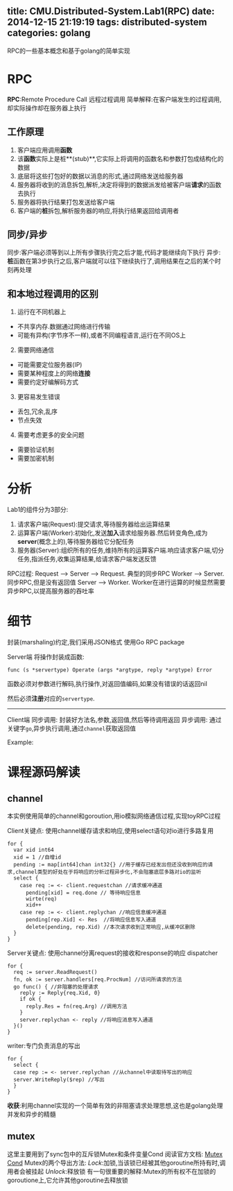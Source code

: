 title: CMU.Distributed-System.Lab1(RPC)
date: 2014-12-15 21:19:19
tags: distributed-system
categories: golang
---

RPC的一些基本概念和基于golang的简单实现

<!--more-->
# RPC

**RPC**:Remote Procedure Call 远程过程调用
简单解释:在客户端发生的过程调用,却实际操作却在服务器上执行

## 工作原理

1. 客户端应用调用**函数**
2. 该**函数**实际上是桩**(stub)**,它实际上将调用的函数名和参数打包成结构化的数据
3. 底层将这些打包好的数据以消息的形式,通过网络发送给服务器
4. 服务器将收到的消息拆包,解析,决定将得到的数据派发给被客户端**请求**的函数去执行
5. 服务器将执行结果打包发送给客户端
6. 客户端的**桩**拆包,解析服务器的响应,将执行结果返回给调用者

## 同步/异步

同步:客户端必须等到以上所有步骤执行完之后才能,代码才能继续向下执行
异步:**桩**函数在第3步执行之后,客户端就可以往下继续执行了,调用结果在之后的某个时刻再处理

## 和本地过程调用的区别

1. 运行在不同机器上
  * 不共享内存.数据通过网络进行传输
  * 可能有异构(字节序不一样),或者不同编程语言,运行在不同OS上
2. 需要网络通信
  * 可能需要定位服务器(IP)
  * 需要某种程度上的网络**连接**
  * 需要约定好编解码方式
3. 更容易发生错误
  * 丢包,冗余,乱序
  * 节点失效
4. 需要考虑更多的安全问题
  * 需要验证机制
  * 需要加密机制

# 分析

Lab1的组件分为3部分:

1. 请求客户端(Request):提交请求,等待服务器给出运算结果
2. 运算客户端(Worker):初始化,发送**加入**请求给服务器.然后转变角色,成为**server**(概念上的),等待服务器给它分配任务
3. 服务器(Server):组织所有的任务,维持所有的运算客户端.响应请求客户端,切分任务,指派任务,收集运算结果,给请求客户端发送反馈

RPC过程:
Request --> Server --> Request. 典型的同步RPC
Worker --> Server. 同步RPC,但是没有返回值
Server --> Worker. Worker在进行运算的时候显然需要异步RPC,以提高服务器的吞吐率

# 细节

封装(marshaling)约定,我们采用JSON格式
使用Go RPC package

Server端
将操作封装成函数:
```
func (s *servertype) Operate (args *argtype, reply *argtype) Error
```
函数必须对参数进行解码,执行操作,对返回值编码,如果没有错误的话返回nil

然后必须**注册**对应的`servertype`.

---

Client端
同步调用:
封装好方法名,参数,返回值,然后等待调用返回
异步调用:
通过关键字`go`,异步执行调用,通过`channel`获取返回值

Example:

# 课程源码解读

## channel
本实例使用简单的channel和goroution,用io模拟网络通信过程,实现toyRPC过程

Client关键点:
使用channel缓存请求和响应,使用select语句对io进行多路复用
```
for {
  var xid int64
  xid = 1 //自增id
  pending := map[int64]chan int32{} //用于缓存已经发出但还没收到响应的请求,channel类型的好处在于将响应的分析过程异步化,不会阻塞底层多路对io的监听
  select {
    case req := <- client.requestchan //请求缓冲通道
      pending[xid] = req.done // 等待响应信息
      wirte(req)
      xid++
    case rep := <- client.replychan //响应信息缓冲通道
      pending[rep.Xid] <- Res  //将响应信息写入通道
      delete(pending, rep.Xid) //本次请求收到正常响应,从缓冲区删除
  }
}
```

Server关键点:
使用channel分离request的接收和response的响应
dispatcher
```
for {
  req := server.ReadRequest()
  fn, ok := server.handlers[req.ProcNum] //访问所请求的方法
  go func() { //非阻塞的处理请求
    reply := Reply{req.Xid, 0}
    if ok {
      reply.Res = fn(req.Arg) //调用方法
    }
    server.replychan <- reply //将响应消息写入通道
  }()
}
```
writer:专门负责消息的写出
```
for {
  select {
  case rep := <- server.replychan //从channel中读取待写出的响应
  server.WriteReply($rep) //写出
  }
}
```

**收获**:利用channel实现的一个简单有效的非阻塞请求处理思想,这也是golang处理并发和异步的精髓

## mutex
这里主要用到了sync包中的互斥锁Mutex和条件变量Cond
阅读官方文档:
[Mutex](https://golang.org/pkg/sync/#Mutex)
[Cond](https://golang.org/pkg/sync/#Cond)
Mutex的两个导出方法:
*Lock*:加锁,当该锁已经被其他goroutine所持有时,调用者会被挂起
*Unlock*:释放锁
有一句很重要的解释:Mutex的所有权不在加锁的goroutione上,它允许其他goroutine去释放锁


